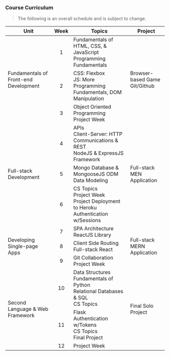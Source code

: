 
### Course Curriculum

> The following is an overall schedule and is subject to change.

<table>
  <thead>
    <tr><th>Unit</th><th>Week</th><th>Topics</th><th>Project</th></tr>
  </thead>
  <tbody>
    <tr>
      <td rowspan="3">Fundamentals of Front-end Development</td>
      <td align="center">1</td>
      <td>Fundamentals of HTML, CSS, & JavaScript<br>Programming Fundamentals
      <td rowspan="3">Browser-based Game<br>Git/Github</td>
    </tr>
    <tr>
      <td align="center">2</td>
      <td>CSS: Flexbox<br>JS: More Programming Fundamentals, DOM Manipulation</td>
    </tr>
    <tr>
      <td align="center">3</td>
      <td>Object Oriented Programming<br/>Project Week</td>
    </tr>
    <tr>
      <td rowspan="3">Full-stack Development</td>
      <td align="center">4</td>
      <td>APIs<br>Client-Server: HTTP Communications & REST<br>NodeJS & ExpressJS Framework</td>
      <td rowspan="3">Full-stack MEN Application</td>
    </tr>
    <tr>
      <td align="center">5</td>
      <td>Mongo Database & MongooseJS ODM<br>Data Modeling</td>
    </tr>
    <tr>
      <td align="center">6</td>
      <td>CS Topics<br>Project Week<br>Project Deployment to Heroku<br/>Authentication w/Sessions</td>
    </tr>
    <tr>
      <td rowspan="3">Developing Single-page Apps</td>
      <td align="center">7</td>
      <td>SPA Architecture<br>ReactJS Library</td>
      <td rowspan="3">Full-stack MERN Application</td>
    </tr>
    <tr>
      <td align="center">8</td>
      <td>Client Side Routing<br>Full-stack React</td>
    </tr>
    <tr>
      <td align="center">9</td>
      <td>Git Collaboration<br>Project Week</td>
    </tr>
    <tr>
      <td rowspan="3">Second Language & Web Framework</td>
      <td align="center">10</td>
      <td>Data Structures<br>Fundamentals of Python<br>Relational Databases & SQL<br>CS Topics</td>
      <td rowspan="3">Final Solo Project</td>
    </tr>
    <tr>
      <td align="center">11</td>
      <td>Flask<br>Authentication w/Tokens<br>CS Topics<br>Final Project</td>
    </tr>
    <tr>
      <td align="center">12</td>
      <td>Project Week</td>
    </tr>
  </tbody>
</table>
